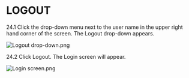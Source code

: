 # LOGOUT

24.1 Click the drop-down menu next to the user name in the upper right hand corner of the screen.  The Logout drop-down appears.

![Logout drop-down.png](https://bitbucket.org/repo/X7nKza/images/2645334933-Logout%20drop-down.png)

24.2 Click Logout.  The Login screen will appear.
 
![Login screen.png](https://bitbucket.org/repo/X7nKza/images/1092594980-Login%20screen.png) 